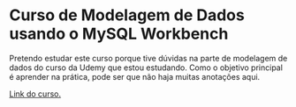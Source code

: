 # Curso de Modelagem de Dados usando o MySQL Workbench

Pretendo estudar este curso porque tive dúvidas na parte de modelagem de dados do curso da Udemy que estou estudando. Como o objetivo principal é aprender na prática, pode ser que não haja muitas anotações aqui.

[Link do curso.](https://www.youtube.com/watch?v=D0u_F_MgkNE&list=PLq-sApY8QuyeEq4L_ECA7yYgOJH6IUphP&ab_channel=TopBytesBlog%26Tecnologia%28TopBytes%29)


